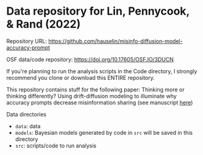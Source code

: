# Data repository for Lin, Pennycook, & Rand (2022)

Repository URL: https://github.com/hauselin/misinfo-diffusion-model-accuracy-prompt

OSF data/code repository: https://doi.org/10.17605/OSF.IO/3DUCN

If you're planning to run the analysis scripts in the Code directory, I strongly recommend you clone or download this ENTIRE repository.

This repository contains stuff for the following paper: Thinking more or thinking differently? Using drift-diffusion modeling to illuminate why accuracy prompts decrease misinformation sharing (see manuscript [here](https://www.hauselin.com/public/papers/LinPennycookRand2023-thinking.pdf))

Data directories
- `data`: data
- `models`: Bayesian models generated by code in `src` will be saved in this directory
- `src`: scripts/code to run analysis
